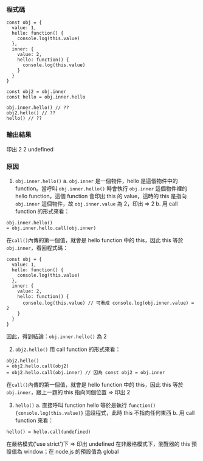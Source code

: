 ### 程式碼
```
const obj = {
  value: 1,
  hello: function() {
    console.log(this.value)
  },
  inner: {
    value: 2,
    hello: function() {
      console.log(this.value)
    }
  }
}
  
const obj2 = obj.inner
const hello = obj.inner.hello

obj.inner.hello() // ??
obj2.hello() // ??
hello() // ??
```

### 輸出結果
印出
2
2
undefined

### 原因

1. `obj.inner.hello()`
a. `obj.inner` 是一個物件，hello 是這個物件中的 function。當呼叫 `obj.inner.hello()` 時會執行 `obj.inner` 這個物件裡的 hello function，這個 function 會印出 this 的 value，這時的 this 是指向 `obj.inner` 這個物件，故 `obj.inner.value` 為 2，印出 => 2
b. 用 call function 的形式來看：
```
obj.inner.hello()
= obj.inner.hello.call(obj.inner)
```
在`call()`內傳的第一個值，就會是 hello function 中的 this，因此 this 等於 `obj.inner`，看回程式碼：
```
const obj = {
  value: 1,
  hello: function() {
    console.log(this.value)
  },
  inner: { 
    value: 2,
    hello: function() {
      console.log(this.value) // 可看成 console.log(obj.inner.value) = 2
    }
  }
}
```
因此，得到結論：`obj.inner.hello()` 為 2

2. `obj2.hello()`
用 call function 的形式來看：
```
obj2.hello()
= obj2.hello.call(obj2)
= obj2.hello.call(obj.inner) // 因為 const obj2 = obj.inner
```
在`call()`內傳的第一個值，就會是 hello function 中的 this，因此 this 等於`obj.inner`，跟上一題的 this 指向同個位置 => 印出 2

3. `hello()`
a. 直接呼叫 function hello 等於是執行 `function() {console.log(this.value)}` 這段程式，此時 this 不指向任何東西
b. 用 call function 來看：
```
hello() = hello.call(undefined)
```
在嚴格模式('use strict')下 => 印出 undefined
在非嚴格模式下，瀏覽器的 this 預設值為 window；在 node.js 的預設值為 global
